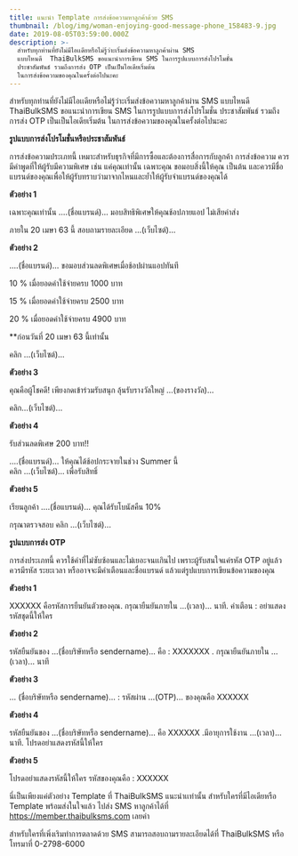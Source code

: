 ```yaml
---
title: แนะนำ Template การส่งข้อความหาลูกค้าด้วย SMS
thumbnail: /blog/img/woman-enjoying-good-message-phone_158483-9.jpg
date: 2019-08-05T03:59:00.000Z
description: >-
  สำหรับทุกท่านที่ยังไม่มีไอเเดียหรือไม่รู้ว่าะเริ่มส่งข้อความหาลูกค้าผ่าน SMS
  แบบไหนดี  ThaiBulkSMS ขอแนะนำการเขียน SMS ในการรูปแบบการส่งโปรโมชั่น
  ประชาสัมพันธ์ รวมถึงการส่ง OTP เป็นเป็นไอเดียเริ่มต้น
  ในการส่งข้อความของคุณในครั้งต่อไปนะคะ
---
```

สำหรับทุกท่านที่ยังไม่มีไอเเดียหรือไม่รู้ว่าะเริ่มส่งข้อความหาลูกค้าผ่าน SMS แบบไหนดี  ThaiBulkSMS ขอแนะนำการเขียน SMS ในการรูปแบบการส่งโปรโมชั่น ประชาสัมพันธ์ รวมถึงการส่ง OTP เป็นเป็นไอเดียเริ่มต้น ในการส่งข้อความของคุณในครั้งต่อไปนะคะ

 

**รูปแบบการส่งโปรโมชั่นหรือประชาสัมพันธ์**

การส่งข้อความประเภทนี้ เหมาะสำหรับธุรกิจที่มีการซื้อและต้องการสื่อการกับลูกค้า การส่งข้อความ ควรมีคำพูดที่ให้ผู้รับมีความพิเศษ เช่น แค่คุณเท่านั้น เฉพาะคุณ ขอมอบสิ่งนี้ให้คุณ เป็นต้น และควรมีชื่อแบรนด์ของคุณเพื่อให้ผู้รับทราบว่ามาจากไหนและย้ำให้ผู้รับจำแบรนด์ของคุณได้



**ตัวอย่าง 1** 

เฉพาะคุณเท่านั้น ….(ชื่อแบรนด์)...  มอบสิทธิพิเศษให้คุณช้อปภายแอป ไม่เสียค่าส่ง 

 ภายใน 20 เมษา 63 นี้  สอบถามรายละเอียด ...(เว็บไซต์)...



**ตัวอย่าง 2**

….(ชื่อแบรนด์)...  ขอมอบส่วนลดพิเศษเมื่อช้อปผ่านแอปทันที 

10  % เมื่อยอดค่าใช้จ่ายครบ 1000 บาท

15  % เมื่อยอดค่าใช้จ่ายครบ 2500 บาท

20  % เมื่อยอดค่าใช้จ่ายครบ 4900 บาท

\*\*ก่อนวันที่ 20 เมษา 63 นี้เท่านั้น

คลิก  ...(เว็บไซต์)... 



**ตัวอย่าง 3**

คุณคือผู้โชคดี! เพียงกดเข้าร่วมรับสนุก ลุ้นรับรางวัลใหญ่ …(ของรางวัล)... 

คลิก…(เว็บไซต์)... 



**ตัวอย่าง 4**

รับส่วนลดพิเศษ 200 บาท!!

….(ชื่อแบรนด์)... ให้คุณได้ช้อปกระจายในช่วง Summer นี้  คลิก ...(เว็บไซต์)...  เพื่อรับสิทธิ์ 



**ตัวอย่าง 5**

เรียนลูกค้า ….(ชื่อแบรนด์)...  คุณได้รับโบนัสคืน 10% 

กรุณาตรวจสอบ คลิก ...(เว็บไซต์)... 



**รูปแบบการส่ง OTP** 

การส่งประเภทนี้ ควรใช้คำที่ไม่ซับซ้อนและไม่เยอะจนเเกินไป เพราะผู้รับสนใจแค่รหัส OTP อยู่แล้ว ควรมีรหัส ระยะเวลา หรืออาจจะมีคำเตือนและชื่อแบรนด์ แล้วแต่รูปแบบการเขียนข้อความของคุณ



**ตัวอย่าง 1** 

XXXXXX คือรหัสการยืนยันตัวของคุณ. กรุณายืนยันภายใน ...(เวลา)... นาที. คำเตือน : อย่าแสดงรหัสชุดนี้ให้ใคร



**ตัวอย่าง 2** 

รหัสยืนยันของ ...(ชื่อบริษัทหรือ sendername)... คือ :  XXXXXXX . กรุณายืนยันภายใน ...(เวลา)... นาที



**ตัวอย่าง 3** 

...(ชื่อบริษัทหรือ sendername)... : รหัสผ่าน ...(OTP)... ของคุณคือ XXXXXX



**ตัวอย่าง 4** 

รหัสยืนยันของ ...(ชื่อบริษัทหรือ sendername)... คือ XXXXXX .มีอายุการใช้งาน ...(เวลา)... นาที. โปรดอย่าแสดงรหัสนี้ให้ใคร



**ตัวอย่าง 5** 

โปรดอย่าแสดงรหัสนี้ให้ใคร รหัสของคุณคือ : XXXXXX 





นี่เป็นเพียงแค่ตัวอย่าง Template ที่ ThaiBulkSMS แนะนำเเท่านั้น สำหรับใครที่มีไอเดียหรือ Template พร้อมส่งในใจแล้ว ไปส่ง SMS หาลูกค้าได้ที่ https://member.thaibulksms.com เลยค่า 

สำหรับใครที่เพิ่งเริมทำการตลาดด้วย SMS สามารถสอบถามรายละเอียดได้ที่ ThaiBulkSMS หรือโทรมาที่ 0-2798-6000
